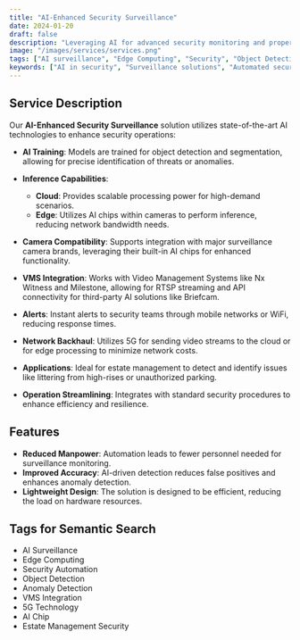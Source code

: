 ```yaml
---
title: "AI-Enhanced Security Surveillance"
date: 2024-01-20
draft: false
description: "Leveraging AI for advanced security monitoring and property protection"
image: "/images/services/services.png"
tags: ["AI surveillance", "Edge Computing", "Security", "Object Detection", "Segmentation", "VMS", "5G"]
keywords: ["AI in security", "Surveillance solutions", "Automated security", "5G for surveillance", "AI chip", "VMS integration", "Edge vs. Cloud", "Object Detection", "Anomaly Detection", "Security Automation"]
---
```


## Service Description

Our **AI-Enhanced Security Surveillance** solution utilizes state-of-the-art AI technologies to enhance security operations:

- **AI Training**: Models are trained for object detection and segmentation, allowing for precise identification of threats or anomalies.

- **Inference Capabilities**: 
  - **Cloud**: Provides scalable processing power for high-demand scenarios.
  - **Edge**: Utilizes AI chips within cameras to perform inference, reducing network bandwidth needs.

- **Camera Compatibility**: Supports integration with major surveillance camera brands, leveraging their built-in AI chips for enhanced functionality.

- **VMS Integration**: Works with Video Management Systems like Nx Witness and Milestone, allowing for RTSP streaming and API connectivity for third-party AI solutions like Briefcam.

- **Alerts**: Instant alerts to security teams through mobile networks or WiFi, reducing response times.

- **Network Backhaul**: Utilizes 5G for sending video streams to the cloud or for edge processing to minimize network costs.

- **Applications**: Ideal for estate management to detect and identify issues like littering from high-rises or unauthorized parking.

- **Operation Streamlining**: Integrates with standard security procedures to enhance efficiency and resilience.

## Features

- **Reduced Manpower**: Automation leads to fewer personnel needed for surveillance monitoring.
- **Improved Accuracy**: AI-driven detection reduces false positives and enhances anomaly detection.
- **Lightweight Design**: The solution is designed to be efficient, reducing the load on hardware resources.

## Tags for Semantic Search

- AI Surveillance
- Edge Computing
- Security Automation
- Object Detection
- Anomaly Detection
- VMS Integration
- 5G Technology
- AI Chip
- Estate Management Security